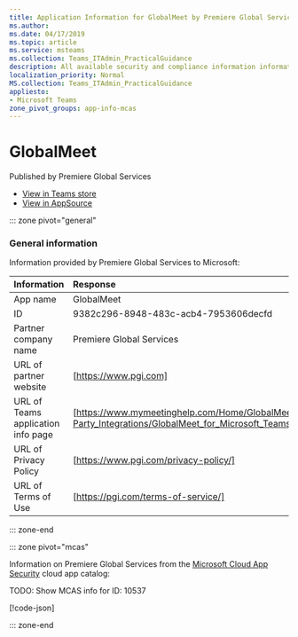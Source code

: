 ```yaml
---
title: Application Information for GlobalMeet by Premiere Global Services
ms.author: 
ms.date: 04/17/2019
ms.topic: article
ms.service: msteams
ms.collection: Teams_ITAdmin_PracticalGuidance
description: All available security and compliance information information for GlobalMeet, its data handling policies, its Microsoft Cloud App Security app catalog information, and security/compliance information in the CSA STAR registry.
localization_priority: Normal
MS.collection: Teams_ITAdmin_PracticalGuidance
appliesto:
- Microsoft Teams
zone_pivot_groups: app-info-mcas
---
```

# GlobalMeet

Published by Premiere Global Services
* <a href="https://teams.microsoft.com/l/app/9382c296-8948-483c-acb4-7953606decfd" target="_blank">View in Teams store</a>
* <a href="https://appsource.microsoft.com/en-us/product/office/WA104381784" target="_blank">View in AppSource</a>

::: zone pivot="general"

### General information

Information provided by Premiere Global Services to Microsoft:

| **Information** | **Response** |
|:----------------|:-------------|
| App name | GlobalMeet |
| ID | 9382c296-8948-483c-acb4-7953606decfd |
| Partner company name | Premiere Global Services |
| URL of partner website | [https://www.pgi.com] |
| URL of Teams application info page | [https://www.mymeetinghelp.com/Home/GlobalMeet/GlobalMeet/Tools_and_Settings/Third-Party_Integrations/GlobalMeet_for_Microsoft_Teams] |
| URL of Privacy Policy | [https://www.pgi.com/privacy-policy/] |
| URL of Terms of Use | [https://pgi.com/terms-of-service/] |

::: zone-end


::: zone pivot="mcas"

Information on Premiere Global Services from the [Microsoft Cloud App Security](https://www.microsoft.com/en-us/enterprise-mobility-security/cloud-app-security) cloud app catalog:

TODO: Show MCAS info for ID: 10537

[!code-json[](./json/10537.json)]

::: zone-end


